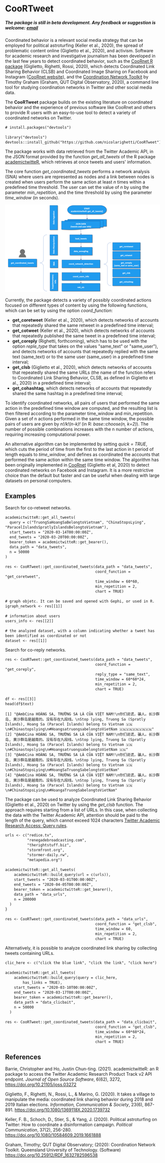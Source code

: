 # CooRTweet

##### The package is still in beta development. Any feedback or suggestion is welcome: [email](mailto:nicola.righetti@univie.ac.at?subject=[GitHub]%20CooRTweet%20)

Coordinated behavior is a relevant social media strategy that can be employed for political astroturfing (Keller et al., 2020), the spread of problematic content online (Giglietto et al., 2020), and activism. Software for academic research and investigative journalism has been developed in the last few years to detect coordinated behavior, such as the [CooRnet R package](https://github.com/fabiogiglietto/CooRnet) (Giglietto, Righetti, Rossi, 2020), which detects Coordinated Link Sharing Behavior (CLSB) and Coordinated Image Sharing on Facebook and Instagram ([CooRnet website](http://coornet.org)), and the [Coordination Network Toolkit](https://github.com/QUT-Digital-Observatory/coordination-network-toolkit/blob/main/README.md) by Timothy Graham (Graham, QUT Digital Observatory, 2020), a command line tool for studying coordination networks in Twitter and other social media data.

The **CooRTweet** package builds on the existing literature on coordinated behavior and the experience of previous software like CooRnet and others to provide R users with an easy-to-use tool to detect a variety of coordinated networks on Twitter.

```
# install.packages("devtools")

library("devtools")
devtools::install_github("https://github.com/nicolarighetti/CooRTweet")
```
The package works with data retrieved from the Twitter Academic API, in the JSON format provided by the function *get_all_tweets* of the R package [academictwitteR](https://github.com/cjbarrie/academictwitteR), which retrieves at once tweets and users' information.

The core function *get_coordinated_tweets* performs a network analysis (SNA) where users are represented as nodes and a link between nodes is created when users perform the same action at least *n* times within a predefined time threshold. The user can set the value of *n* by using the parameter *min_repetition*, and the time threshold by using the parameter *time_window* (in seconds).

![Structure of the CooRTweet package](additional_documentation/CooRTweet_scheme.png)

Currently, the package detects a variety of possibly coordinated actions focused on different types of content by using the following functions, which can be set by using the option *coord_function*: 

 - **get_coretweet** (Keller et al., 2020), which detects networks of accounts that repeatedly shared the same retweet in a predefined time interval;
  - **get_cotweet** (Keller et al., 2020), which detects networks of accounts that repeatedly published the same tweet in a predefined time interval;
  - **get_coreply** (Righetti, forthcoming), which has to be used with the option *reple_type* that takes on the values "same_text" or "same_user"), and detects networks of accounts that repeatedly replied with the same text (same_text) or to the same user (same_user) in a predefined time interval;
  - **get_clsb** (Giglietto et al., 2020), which detects networks of accounts that repeatedly shared the same URLs (the name of the function refers to Coordinated Link Sharing Behavior, CLSB, as defined in Giglietto et al., 2020) in a predefined time interval;
  - **get_cohashtag**, which detects networks of accounts that repeatedly shared the same hashtag in a predefined time interval;

To identify coordinated networks, all pairs of users that performed the same action in the predefined time window are computed, and the resulting list is then filtered according to the parameter time_window and min_repetition. Given a set of n actions performed in the same time window, the possible pairs of users are given by *n!/k!(n-k)!* (in R: *base::choose(n, k=2)*). The number of possible combinations increases with the n number of actions, requiring increasing computational power.

An alternative algorithm can be implemented by setting *quick = TRUE*, which cuts the period of time from the first to the last action in t period of length equals to *time_window*, and defines as coordinated the accounts that performed the same action within the same time window. The algorithm has been originally implemented in [CooRnet](https://github.com/fabiogiglietto/CooRnet) (Giglietto et al, 2020) to detect coordinated networks on Facebook and Instagram. It is a more restrictive choice than the default but faster and can be useful when dealing with large datasets on personal computers.

## Examples

Search for co-retweet networks.

```
academictwitteR::get_all_tweets(
  query = c("TruongSaHoangSaBelongtoVietnam", "ChinaStopsLying", "ParacelIslandsSpratlyIslandsBelongtoVietnam"),
  start_tweets = "2020-03-14T00:00:00Z",
  end_tweets = "2020-03-20T00:00:00Z",
  bearer_token = academictwitteR::get_bearer(),
  data_path = "data_tweets",
  n = 50000
)

res <- CooRTweet::get_coordinated_tweets(data_path = "data_tweets",
                                         coord_function = "get_coretweet",
                                         time_window = 60*60,
                                         min_repetition = 2,
                                         chart = TRUE)   
                                         
# graph objetc. It can be saved and opened with Gephi, or used in R.
igraph_network <- res[[1]]

# information about users
users_info <- res[[2]]

# the analyzed dataset, with a column indicating whether a tweet has been identified as coordinated or not
dataset <- res[[1]]
```

Search for co-reply networks.

```                                         
res <- CooRTweet::get_coordinated_tweets(data_path = "data_tweets",
                                         coord_function = "get_coreply",
                                         reply_type = "same_text",
                                         time_window = 60*60*24,
                                         min_repetition = 2,
                                         chart = TRUE)
                                         
df <- res[[3]]
head(df$text)

[1] "@AmbCina HOÀNG SA, TRƯỜNG SA LÀ CỦA VIỆT NAM!\n你们说谎，骗人。长沙群岛, 黄沙群岛是越南的。没有存在九段线。\nStop lying, Truong Sa (Spratly Islands), Hoang Sa (Paracel Islands) belong to Vietnam 🇻🇳\n#Chinastopslying\n#HoangsatruongsabelongtoVietNam 🇻🇳🇻🇳🇻🇳🇻🇳🇻🇳"      
[2] "@AmbCina HOÀNG SA, TRƯỜNG SA LÀ CỦA VIỆT NAM!\n你们说谎，骗人。长沙群岛, 黄沙群岛是越南的。没有存在九段线。\nStop lying, Truong Sa (Spratly Islands), Hoang Sa (Paracel Islands) belong to Vietnam 🇻🇳\n#Chinastopslying\n#HoangsatruongsabelongtoVietNam 🇻🇳"              
[3] "@AmbCina HOÀNG SA, TRƯỜNG SA LÀ CỦA VIỆT NAM!\n你们说谎，骗人。长沙群岛, 黄沙群岛是越南的。没有存在九段线。\nStop lying, Truong Sa (Spratly Islands), Hoang Sa (Paracel Islands) belong to Vietnam 🇻🇳\n#ChinaStopsLying\n#HoangSaTruongSabelongtoVietNam"                 
[4] "@AmbCina HOÀNG SA, TRƯỜNG SA LÀ CỦA VIỆT NAM!\n你们说谎，骗人。长沙群岛, 黄沙群岛是越南的。没有存在九段线。\nStop lying, Truong Sa (Spratly Islands), Hoang Sa (Paracel Islands) belong to Vietnam 🇻🇳\n#ChinaStopsLying\n#HoangaTruongSabelongtoVietNam"
```

The package can be used to analyze Coordinated Link Sharing Behavior (Giglietto et al., 2020) on Twitter by using the *get_clsb* function. The approach requires starting from a list of URLs. In this case, when collecting the data with the Twitter Academic API, attention should be paid to the length of the query, which cannot exceed 1024 characters [Twitter Academic Research Access: Query rules](https://developer.twitter.com/en/products/twitter-api/academic-research).

```
urls <- c("redice.tv",
          "renegadebroadcasting.com",
          "therightstuff.biz",
          "stormfront.org",
          "stormer-daily.rw",
          "metapedia.org") 

academictwitteR::get_all_tweets(
    academictwitteR::build_query(url = c(urls)),
    start_tweets = "2020-03-01T00:00:00Z",
    end_tweets = "2020-04-05T00:00:00Z",
    bearer_token = academictwitteR::get_bearer(),
    data_path = "data_urls",
    n = 200000
  )
}
               
res <- CooRTweet::get_coordinated_tweets(data_path = "data_urls",
                                         coord_function = "get_clsb",
                                         time_window = 60,
                                         min_repetition = 2,
                                         chart = TRUE)    
```

Alternatively, it is possible to analyze coordinated link sharing by collecting tweets containing URLs. 

```
clic_here <- c("click the blue link", "click the link", "click here")

academictwitteR::get_all_tweets(
    academictwitteR::build_query(query = clic_here,
        has_links = TRUE),
    start_tweets = "2020-03-10T00:00:00Z",
    end_tweets = "2020-03-17T00:00:00Z",
    bearer_token = academictwitteR::get_bearer(),
    data_path = "data_clicbait",
    n = 50000
  )

res <- CooRTweet::get_coordinated_tweets(data_path = "data_clicbait",
                                         coord_function = "get_clsb",
                                         time_window = 60*60*24,
                                         min_repetition = 2,
                                         chart = TRUE) 
```

## References

Barrie, Christopher and Ho, Justin Chun-ting. (2021). academictwitteR: an R package to access the Twitter Academic Research Product Track v2 API endpoint. *Journal of Open Source Software*, 6(62), 3272, https://doi.org/10.21105/joss.03272

Giglietto, F., Righetti, N., Rossi, L., & Marino, G. (2020). It takes a village to manipulate the media: coordinated link sharing behavior during 2018 and 2019 Italian elections. *Information, Communication & Society*, 23(6), 867-891. https://doi.org/10.1080/1369118X.2020.1739732

Keller, F. B., Schoch, D., Stier, S., & Yang, J. (2020). Political astroturfing on Twitter: How to coordinate a disinformation campaign. *Political Communication*, 37(2), 256-280. https://doi.org/10.1080/10584609.2019.1661888 

Graham, Timothy; QUT Digital Observatory; (2020): Coordination Network Toolkit. Queensland University of Technology. (Software) https://doi.org/10.25912/RDF_1632782596538
